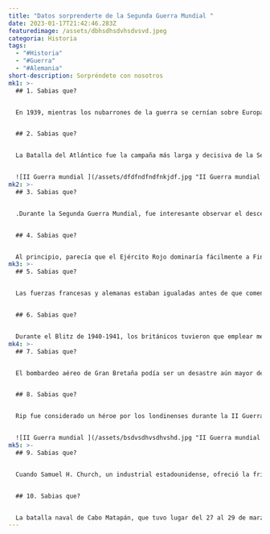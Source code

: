 ```yaml
---
title: "Datos sorprenderte de la Segunda Guerra Mundial "
date: 2023-01-17T21:42:46.283Z
featuredimage: /assets/dbhsdhsdvhsdvsvd.jpeg
categoria: Historia
tags:
  - "#Historia"
  - "#Guerra"
  - "#Alemania"
short-description: Sorpréndete con nosotros
mk1: >-
  ## 1﻿. Sabias que?


  En 1939, mientras los nubarrones de la guerra se cernían sobre Europa, un total de 22 personas con el sorprendente apellido Hitler aparecieron en la entonces guía telefónica de Nueva York. Parece inconcebible que hubiera tantas personas con este apellido compartiendo una misma zona, sin embargo en 1945 no había ninguna registrada, en lo que sólo puede suponerse que fue su propia elección de cambiar de nombre y el de sus familias para evitar la asociación con el notorio y entonces actual líder alemán. En cuanto a los inscritos en 1939, nadie sabe si sobrevivieron a la Segunda Guerra Mundial en paz o en el anonimato.


  ## 2﻿. Sabias que?


  La Batalla del Atlántico fue la campaña más larga y decisiva de la Segunda Guerra Mundial, con una duración increíble de seis años. A lo largo de estos años, tanto las fuerzas Aliadas como las del Eje intentaron desesperadamente controlar las aguas del Atlántico para asegurarse la victoria sobre sus enemigos. La batalla incluyó traicioneros ataques de submarinos, así como interceptaciones aéreas, con el fin de obtener la superioridad sobre el océano y sus vitales líneas de suministro que conducían a Europa. A pesar de su larga duración y de unas condiciones letalmente impredecibles, las fuerzas aliadas saldrían finalmente victoriosas gracias a su tenaz determinación y a la superioridad de sus recursos, con la devastadora pérdida de más de 70.000 marinos mercantes. Hoy en día, la Batalla del Atlántico es recordada por los naufragios a lo largo de sus costas que sirven de monumento a los perdidos durante esta agotadora prueba de resistencia.


  ![II Guerra mundial ](/assets/dfdfndfndfnkjdf.jpg "II Guerra mundial ")
mk2: >-
  ## 3﻿. Sabias que?


  .﻿Durante la Segunda Guerra Mundial, fue interesante observar el descenso general de la tasa de suicidios en Gran Bretaña. Estudios realizados por investigadores demostraron que, durante la guerra, los suicidios disminuyeron en un asombroso 33%. Al concluir el conflicto, la cifra se disparó y rápidamente volvió a cifras similares a las anteriores a su inicio, revelando lo que algunos consideran una discrepancia notable en un tema a menudo desgarrador. Sin duda complicadas -tanto psicológica como emocionalmente-, las razones de este drástico cambio siguen debatiéndose hoy en día entre observadores y profesionales por igual.


  ## 4﻿. Sabias que?


  Al principio, parecía que el Ejército Rojo dominaría fácilmente a Finlandia durante su campaña de 1940. Pero la fuerza de las fuerzas finlandesas pronto se hizo patente, ya que consiguieron detener a las fuerzas soviéticas e infligirles grandes bajas. Incluso teniendo 300 veces más soldados que sus oponentes, la Unión Soviética fue incapaz de superarles y acabó perdiendo 200.000 hombres en comparación con las 25.000 bajas finlandesas registradas. Aunque los soviéticos acabaron imponiéndose para erigir su control sobre Finlandia, no se puede negar que tuvieron mucho que superar para lograrlo.
mk3: >-
  ## 5﻿. Sabias que?


  Las fuerzas francesas y alemanas estaban igualadas antes de que comenzara la batalla en el oeste durante la 2ª Guerra Mundial. El bando alemán contaba con 114 divisiones y 2800 tanques, mientras que el francés tenía 104 divisiones y 3000 tanques, por lo que parecía un empate militar antes del enfrentamiento. La historia demostró ser muy diferente cuando Hitler se alzó con el éxito en esta fase de la guerra, ya que forzó la rendición de Francia menos de siete semanas después del inicio de la campaña. Aún hoy se considera una de las victorias más rápidas y completas de la historia, que conmocionó a mucha gente y cambió por completo el curso de la 2ª Guerra Mundial.


  ## 6﻿. Sabias que?


  Durante el Blitz de 1940-1941, los británicos tuvieron que emplear métodos únicos para proteger sus edificios de los bombardeos de las fuerzas nazis. Los sacos de arena se impusieron rápidamente como método eficaz para evitar la destrucción, y muy pronto el Reino Unido dedicó 400 millones de ellos a diversas causas. La mayoría de estos sacos de arena se apilaban en el exterior de los edificios para amortiguar sus estructuras de los impactos directos o la metralla de las explosiones, aunque algunos también se utilizaban para construir muros o trincheras improvisados con el fin de fortificar aún más la seguridad de un lugar. A pesar de su sencillo diseño, la eficacia de los sacos de arena fue increíblemente impresionante durante este periodo de tiempo, proporcionando una protección muy necesaria contra lo que, de otro modo, sería destrucción segura.
mk4: >-
  ## 7﻿. Sabias que?


  El bombardeo aéreo de Gran Bretaña podía ser un desastre aún mayor de lo que ya era. Aunque una de cada diez bombas no llegó a explotar en aquel momento, crearon un gran riesgo para las comunidades y las personas que vivían en sus proximidades. En total, quedaron unas 40.000 bombas sin explotar en todo el país, y 750 personas murieron trágicamente al intentar desactivarlas. La magnitud de este peligro potencial es asombrosa y habla de la inmensa gratitud que debemos a los valientes que se aseguraron de que no causaran más destrucción.


  ## 8﻿. Sabias que?


  Rip fue considerado un héroe por los londinenses durante la II Guerra Mundial por el valor que demostró al salvar 100 vidas inocentes. El valiente cachorro fue un compañero muy útil para los guardias antiaéreos y los bomberos, que se llevaban a Rip con ellos mientras buscaban supervivientes entre los escombros de los edificios derrumbados. Su increíble olfato le convertía en una herramienta inestimable para olfatear a los atrapados bajo los escombros, y su pequeño tamaño le permitía acceder a espacios inaccesibles para los humanos. Gracias a su excepcional valentía, numerosas familias separadas por la tragedia se reunieron gracias a este extraordinario animal. A día de hoy, Rip sigue siendo recordado y celebrado por su lealtad y heroísmo durante uno de los periodos más oscuros de la historia de Londres.


  ![II Guerra mundial ](/assets/bsdvsdhvsdhvshd.jpg "II Guerra mundial ")
mk5: >-
  ## 9﻿. Sabias que?


  Cuando Samuel H. Church, un industrial estadounidense, ofreció la friolera de un millón de dólares en 1940 por la captura de Hitler, fue algo sin precedentes en la historia. Aunque ya llevaba unos años en el radar internacional, nadie había desarrollado todavía un plan viable sobre cómo capturar a Adolfo Hitler de la Alemania nazi. A pesar de lo ambiciosa que se consideraba la recompensa de Church en aquel momento, tuvo algunos inconvenientes imprevistos; por ejemplo, poco después de su anuncio empezaron a aparecer por toda Europa muchas reclamaciones y recompensas falsas con gente que esperaba cobrar el dinero de la recompensa. Sin embargo, al final quedó sin reclamar hasta la muerte de Hitler en 1945 por suicidio.


  ## 1﻿0. Sabias que?


  La batalla naval de Cabo Matapán, que tuvo lugar del 27 al 29 de marzo de 1941 entre las armadas británica e italiana, fue una derrota devastadora para los italianos. A pesar de librar una formidable batalla, los británicos salieron finalmente victoriosos con unas bajas mínimas de sólo tres hombres muertos en combate. En cambio, los italianos perdieron unos 2303 marinos, entre acorazados y aviones. Esta victoria decisiva permitió a Gran Bretaña asegurarse el control marítimo en el Mar Mediterráneo, asegurando así sus líneas de suministro de cualquier posible interferencia. La batalla de Capo Matapan constituye un hito importante en la guerra marítima y suele enseñarse en las academias militares de muchos países.
---
```

